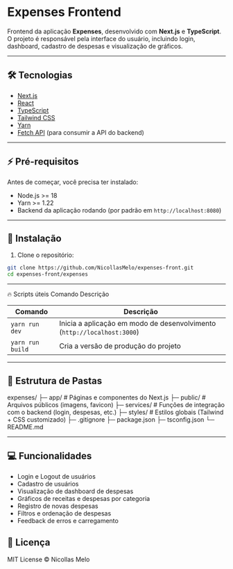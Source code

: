 # Expenses Frontend

Frontend da aplicação **Expenses**, desenvolvido com **Next.js** e **TypeScript**.  
O projeto é responsável pela interface do usuário, incluindo login, dashboard, cadastro de despesas e visualização de gráficos.

---

## 🛠 Tecnologias

- [Next.js](https://nextjs.org/)
- [React](https://reactjs.org/)
- [TypeScript](https://www.typescriptlang.org/)
- [Tailwind CSS](https://tailwindcss.com/)
- [Yarn](https://yarnpkg.com/)
- [ Fetch API](https://axios-http.com/) (para consumir a API do backend)

---

## ⚡ Pré-requisitos

Antes de começar, você precisa ter instalado:

- Node.js >= 18
- Yarn >= 1.22
- Backend da aplicação rodando (por padrão em `http://localhost:8080`)

---

## 🚀 Instalação

1. Clone o repositório:

```bash
git clone https://github.com/NicollasMelo/expenses-front.git
cd expenses-front/expenses
``` 

--- 

🔥 Scripts úteis
Comando	Descrição

| Comando           | Descrição |
|-------------------|-----------|
| `yarn run dev`    | Inicia a aplicação em modo de desenvolvimento (`http://localhost:3000`) |
| `yarn run build`  | Cria a versão de produção do projeto |

---

## 📝 Estrutura de Pastas

expenses/
├─ app/           # Páginas e componentes do Next.js
├─ public/        # Arquivos públicos (imagens, favicon)
├─ services/      # Funções de integração com o backend (login, despesas, etc.)
├─ styles/        # Estilos globais (Tailwind + CSS customizado)
├─ .gitignore
├─ package.json
├─ tsconfig.json
└─ README.md

---

## 💻 Funcionalidades

- Login e Logout de usuários
- Cadastro de usuários
- Visualização de dashboard de despesas
- Gráficos de receitas e despesas por categoria
- Registro de novas despesas
- Filtros e ordenação de despesas
- Feedback de erros e carregamento

## 📝 Licença

MIT License © Nicollas Melo

